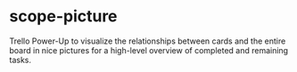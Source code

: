 # scope-picture
Trello Power-Up to visualize the relationships between cards and the entire board in nice pictures for a high-level overview of completed and remaining tasks.
